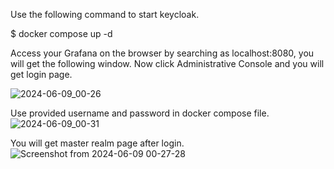Use the following command to start keycloak.

$ docker compose up -d

Access your Grafana on the browser by searching as localhost:8080, you will get the following window. Now click Administrative Console and you will get login page.

![2024-06-09_00-26](https://github.com/jahirshawon/keycloak-docker-compose/assets/56890366/6c8df81d-84af-487f-8964-07a067600a1c)

 Use provided username and password in docker compose file.
![2024-06-09_00-31](https://github.com/jahirshawon/keycloak-docker-compose/assets/56890366/c5269bd2-29db-48de-96ce-ac8bb4ec2ce2)

You will get master realm page after login. 
![Screenshot from 2024-06-09 00-27-28](https://github.com/jahirshawon/keycloak-docker-compose/assets/56890366/699d875c-3653-4100-914e-2e297935e9c0)
